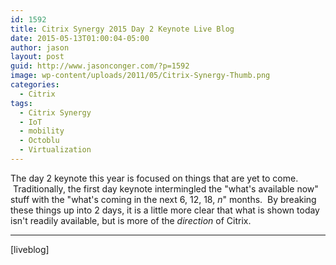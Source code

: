 ```yaml
---
id: 1592
title: Citrix Synergy 2015 Day 2 Keynote Live Blog
date: 2015-05-13T01:00:04-05:00
author: jason
layout: post
guid: http://www.jasonconger.com/?p=1592
image: wp-content/uploads/2011/05/Citrix-Synergy-Thumb.png
categories:
  - Citrix
tags:
  - Citrix Synergy
  - IoT
  - mobility
  - Octoblu
  - Virtualization
---
```

The day 2 keynote this year is focused on things that are yet to come.  Traditionally, the first day keynote intermingled the "what's available now" stuff with the "what's coming in the next 6, 12, 18, <em>n</em>" months.  By breaking these things up into 2 days, it is a little more clear that what is shown today isn't readily available, but is more of the <em>direction</em> of Citrix.<!--more-->

<hr />

[liveblog]

&nbsp;